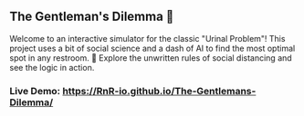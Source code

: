 ## The Gentleman's Dilemma 🚽
Welcome to an interactive simulator for the classic "Urinal Problem"! This project uses a bit of social science and a dash of AI to find the most optimal spot in any restroom. 🤖 Explore the unwritten rules of social distancing and see the logic in action.

### Live Demo: https://RnR-io.github.io/The-Gentlemans-Dilemma/